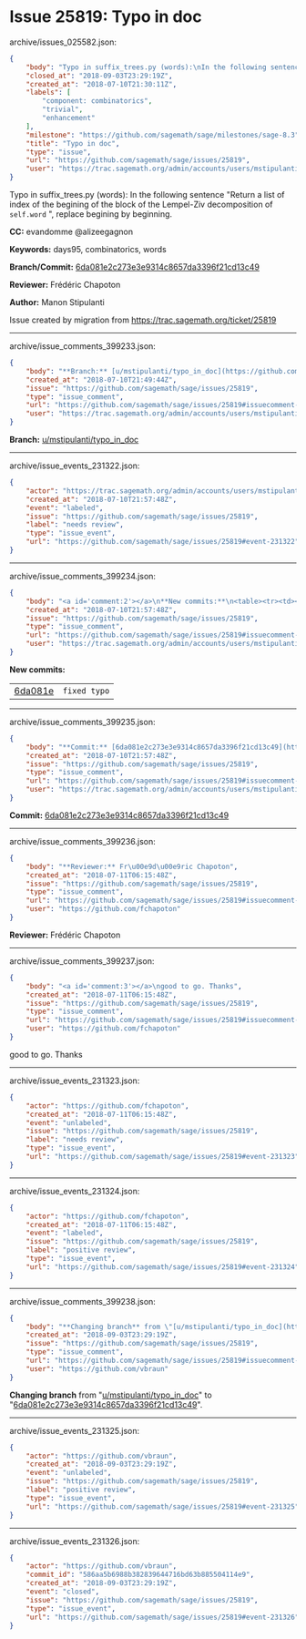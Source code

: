 # Issue 25819: Typo in doc

archive/issues_025582.json:
```json
{
    "body": "Typo in suffix_trees.py (words):\nIn the following sentence\n\"Return a list of index of the begining of the block of the Lempel-Ziv decomposition of ``self.word`` \", replace begining by beginning.\n\n**CC:**  evandomme @alizeegagnon\n\n**Keywords:** days95, combinatorics, words\n\n**Branch/Commit:** [6da081e2c273e3e9314c8657da3396f21cd13c49](https://github.com/sagemath/sagetrac-mirror/commit/6da081e2c273e3e9314c8657da3396f21cd13c49)\n\n**Reviewer:** Fr\u00e9d\u00e9ric Chapoton\n\n**Author:** Manon Stipulanti\n\nIssue created by migration from https://trac.sagemath.org/ticket/25819\n\n",
    "closed_at": "2018-09-03T23:29:19Z",
    "created_at": "2018-07-10T21:30:11Z",
    "labels": [
        "component: combinatorics",
        "trivial",
        "enhancement"
    ],
    "milestone": "https://github.com/sagemath/sage/milestones/sage-8.3",
    "title": "Typo in doc",
    "type": "issue",
    "url": "https://github.com/sagemath/sage/issues/25819",
    "user": "https://trac.sagemath.org/admin/accounts/users/mstipulanti"
}
```
Typo in suffix_trees.py (words):
In the following sentence
"Return a list of index of the begining of the block of the Lempel-Ziv decomposition of ``self.word`` ", replace begining by beginning.

**CC:**  evandomme @alizeegagnon

**Keywords:** days95, combinatorics, words

**Branch/Commit:** [6da081e2c273e3e9314c8657da3396f21cd13c49](https://github.com/sagemath/sagetrac-mirror/commit/6da081e2c273e3e9314c8657da3396f21cd13c49)

**Reviewer:** Frédéric Chapoton

**Author:** Manon Stipulanti

Issue created by migration from https://trac.sagemath.org/ticket/25819





---

archive/issue_comments_399233.json:
```json
{
    "body": "**Branch:** [u/mstipulanti/typo_in_doc](https://github.com/sagemath/sagetrac-mirror/tree/u/mstipulanti/typo_in_doc)",
    "created_at": "2018-07-10T21:49:44Z",
    "issue": "https://github.com/sagemath/sage/issues/25819",
    "type": "issue_comment",
    "url": "https://github.com/sagemath/sage/issues/25819#issuecomment-399233",
    "user": "https://trac.sagemath.org/admin/accounts/users/mstipulanti"
}
```

**Branch:** [u/mstipulanti/typo_in_doc](https://github.com/sagemath/sagetrac-mirror/tree/u/mstipulanti/typo_in_doc)



---

archive/issue_events_231322.json:
```json
{
    "actor": "https://trac.sagemath.org/admin/accounts/users/mstipulanti",
    "created_at": "2018-07-10T21:57:48Z",
    "event": "labeled",
    "issue": "https://github.com/sagemath/sage/issues/25819",
    "label": "needs review",
    "type": "issue_event",
    "url": "https://github.com/sagemath/sage/issues/25819#event-231322"
}
```



---

archive/issue_comments_399234.json:
```json
{
    "body": "<a id='comment:2'></a>\n**New commits:**\n<table><tr><td><a href=\"https://github.com/sagemath/sagetrac-mirror/commit/6da081e2c273e3e9314c8657da3396f21cd13c49\">6da081e</a></td><td><code>fixed typo</code></td></tr></table>\n",
    "created_at": "2018-07-10T21:57:48Z",
    "issue": "https://github.com/sagemath/sage/issues/25819",
    "type": "issue_comment",
    "url": "https://github.com/sagemath/sage/issues/25819#issuecomment-399234",
    "user": "https://trac.sagemath.org/admin/accounts/users/mstipulanti"
}
```

<a id='comment:2'></a>
**New commits:**
<table><tr><td><a href="https://github.com/sagemath/sagetrac-mirror/commit/6da081e2c273e3e9314c8657da3396f21cd13c49">6da081e</a></td><td><code>fixed typo</code></td></tr></table>




---

archive/issue_comments_399235.json:
```json
{
    "body": "**Commit:** [6da081e2c273e3e9314c8657da3396f21cd13c49](https://github.com/sagemath/sagetrac-mirror/commit/6da081e2c273e3e9314c8657da3396f21cd13c49)",
    "created_at": "2018-07-10T21:57:48Z",
    "issue": "https://github.com/sagemath/sage/issues/25819",
    "type": "issue_comment",
    "url": "https://github.com/sagemath/sage/issues/25819#issuecomment-399235",
    "user": "https://trac.sagemath.org/admin/accounts/users/mstipulanti"
}
```

**Commit:** [6da081e2c273e3e9314c8657da3396f21cd13c49](https://github.com/sagemath/sagetrac-mirror/commit/6da081e2c273e3e9314c8657da3396f21cd13c49)



---

archive/issue_comments_399236.json:
```json
{
    "body": "**Reviewer:** Fr\u00e9d\u00e9ric Chapoton",
    "created_at": "2018-07-11T06:15:48Z",
    "issue": "https://github.com/sagemath/sage/issues/25819",
    "type": "issue_comment",
    "url": "https://github.com/sagemath/sage/issues/25819#issuecomment-399236",
    "user": "https://github.com/fchapoton"
}
```

**Reviewer:** Frédéric Chapoton



---

archive/issue_comments_399237.json:
```json
{
    "body": "<a id='comment:3'></a>\ngood to go. Thanks",
    "created_at": "2018-07-11T06:15:48Z",
    "issue": "https://github.com/sagemath/sage/issues/25819",
    "type": "issue_comment",
    "url": "https://github.com/sagemath/sage/issues/25819#issuecomment-399237",
    "user": "https://github.com/fchapoton"
}
```

<a id='comment:3'></a>
good to go. Thanks



---

archive/issue_events_231323.json:
```json
{
    "actor": "https://github.com/fchapoton",
    "created_at": "2018-07-11T06:15:48Z",
    "event": "unlabeled",
    "issue": "https://github.com/sagemath/sage/issues/25819",
    "label": "needs review",
    "type": "issue_event",
    "url": "https://github.com/sagemath/sage/issues/25819#event-231323"
}
```



---

archive/issue_events_231324.json:
```json
{
    "actor": "https://github.com/fchapoton",
    "created_at": "2018-07-11T06:15:48Z",
    "event": "labeled",
    "issue": "https://github.com/sagemath/sage/issues/25819",
    "label": "positive review",
    "type": "issue_event",
    "url": "https://github.com/sagemath/sage/issues/25819#event-231324"
}
```



---

archive/issue_comments_399238.json:
```json
{
    "body": "**Changing branch** from \"[u/mstipulanti/typo_in_doc](https://github.com/sagemath/sagetrac-mirror/tree/u/mstipulanti/typo_in_doc)\" to \"[6da081e2c273e3e9314c8657da3396f21cd13c49](https://github.com/sagemath/sagetrac-mirror/commit/6da081e2c273e3e9314c8657da3396f21cd13c49)\".",
    "created_at": "2018-09-03T23:29:19Z",
    "issue": "https://github.com/sagemath/sage/issues/25819",
    "type": "issue_comment",
    "url": "https://github.com/sagemath/sage/issues/25819#issuecomment-399238",
    "user": "https://github.com/vbraun"
}
```

**Changing branch** from "[u/mstipulanti/typo_in_doc](https://github.com/sagemath/sagetrac-mirror/tree/u/mstipulanti/typo_in_doc)" to "[6da081e2c273e3e9314c8657da3396f21cd13c49](https://github.com/sagemath/sagetrac-mirror/commit/6da081e2c273e3e9314c8657da3396f21cd13c49)".



---

archive/issue_events_231325.json:
```json
{
    "actor": "https://github.com/vbraun",
    "created_at": "2018-09-03T23:29:19Z",
    "event": "unlabeled",
    "issue": "https://github.com/sagemath/sage/issues/25819",
    "label": "positive review",
    "type": "issue_event",
    "url": "https://github.com/sagemath/sage/issues/25819#event-231325"
}
```



---

archive/issue_events_231326.json:
```json
{
    "actor": "https://github.com/vbraun",
    "commit_id": "586aa5b6988b382839644716bd63b885504114e9",
    "created_at": "2018-09-03T23:29:19Z",
    "event": "closed",
    "issue": "https://github.com/sagemath/sage/issues/25819",
    "type": "issue_event",
    "url": "https://github.com/sagemath/sage/issues/25819#event-231326"
}
```
